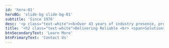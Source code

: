 ```yaml
---
id: 'hero-01'
heroBG: 'slide-bg slide-bg-01'
subtitle: 'Since 1976'
desc: '<p class="text-white"><b>Over 43 years of industry presence, providing a deep understanding of civil, electrical, and oil & gas environmental projects.</b></p>'
title: '<h2 class="text-white">Delivering Reliable <br> <span>Solutions</span></h2>'
btnSecondaryText: 'Learn More'
btnPrimaryText: 'Contact Us'
---
```

